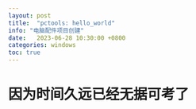 ```yaml
---
layout: post
title:  "pctools: hello_world"
info: "电脑配件项目创建"
date:   2023-06-28 10:30:00 +0800
categories: windows
toc: true
---
```



# 因为时间久远已经无据可考了


